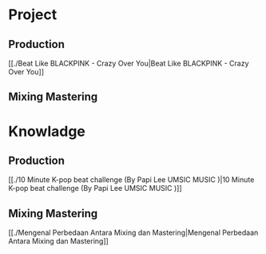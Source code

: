 # Project
## Production
[[./Beat Like BLACKPINK - Crazy Over You|Beat Like BLACKPINK - Crazy Over You]]

## Mixing Mastering
# Knowladge
## Production
[[./10 Minute K-pop beat challenge (By Papi Lee UMSIC MUSIC  )|10 Minute K-pop beat challenge (By Papi Lee UMSIC MUSIC  )]]

## Mixing Mastering
[[./Mengenal Perbedaan Antara Mixing dan Mastering|Mengenal Perbedaan Antara Mixing dan Mastering]]